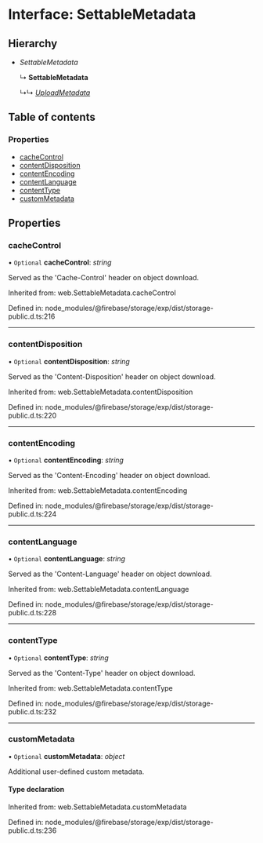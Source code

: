 # Interface: SettableMetadata

## Hierarchy

- *SettableMetadata*

  ↳ **SettableMetadata**

  ↳↳ [*UploadMetadata*](/reference/storage/interfaces/uploadmetadata.md)

## Table of contents

### Properties

- [cacheControl](/reference/storage/interfaces/settablemetadata.md#cachecontrol)
- [contentDisposition](/reference/storage/interfaces/settablemetadata.md#contentdisposition)
- [contentEncoding](/reference/storage/interfaces/settablemetadata.md#contentencoding)
- [contentLanguage](/reference/storage/interfaces/settablemetadata.md#contentlanguage)
- [contentType](/reference/storage/interfaces/settablemetadata.md#contenttype)
- [customMetadata](/reference/storage/interfaces/settablemetadata.md#custommetadata)

## Properties

### cacheControl

• `Optional` **cacheControl**: *string*

Served as the 'Cache-Control' header on object download.

Inherited from: web.SettableMetadata.cacheControl

Defined in: node_modules/@firebase/storage/exp/dist/storage-public.d.ts:216

___

### contentDisposition

• `Optional` **contentDisposition**: *string*

Served as the 'Content-Disposition' header on object download.

Inherited from: web.SettableMetadata.contentDisposition

Defined in: node_modules/@firebase/storage/exp/dist/storage-public.d.ts:220

___

### contentEncoding

• `Optional` **contentEncoding**: *string*

Served as the 'Content-Encoding' header on object download.

Inherited from: web.SettableMetadata.contentEncoding

Defined in: node_modules/@firebase/storage/exp/dist/storage-public.d.ts:224

___

### contentLanguage

• `Optional` **contentLanguage**: *string*

Served as the 'Content-Language' header on object download.

Inherited from: web.SettableMetadata.contentLanguage

Defined in: node_modules/@firebase/storage/exp/dist/storage-public.d.ts:228

___

### contentType

• `Optional` **contentType**: *string*

Served as the 'Content-Type' header on object download.

Inherited from: web.SettableMetadata.contentType

Defined in: node_modules/@firebase/storage/exp/dist/storage-public.d.ts:232

___

### customMetadata

• `Optional` **customMetadata**: *object*

Additional user-defined custom metadata.

#### Type declaration

Inherited from: web.SettableMetadata.customMetadata

Defined in: node_modules/@firebase/storage/exp/dist/storage-public.d.ts:236
